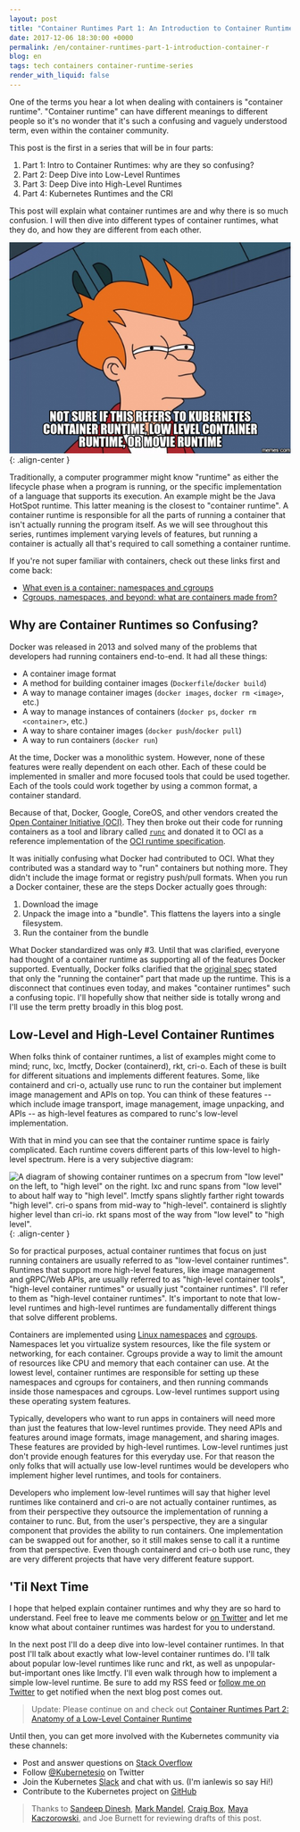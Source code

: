 ```yaml
---
layout: post
title: "Container Runtimes Part 1: An Introduction to Container Runtimes"
date: 2017-12-06 18:30:00 +0000
permalink: /en/container-runtimes-part-1-introduction-container-r
blog: en
tags: tech containers container-runtime-series
render_with_liquid: false
---
```


One of the terms you hear a lot when dealing with containers is "container
runtime". "Container runtime" can have different meanings to different people so
it's no wonder that it's such a confusing and vaguely understood term, even
within the container community.

This post is the first in a series that will be in four parts:

1. Part 1: Intro to Container Runtimes: why are they so confusing?
2. Part 2: Deep Dive into Low-Level Runtimes
3. Part 3: Deep Dive into High-Level Runtimes
4. Part 4: Kubernetes Runtimes and the CRI

This post will explain what container runtimes are and why there is so much
confusion. I will then dive into different types of container runtimes, what
they do, and how they are different from each other.

![Not sure if this refers to Kubernetes container runtime, low-level container runtime, or movie runtime](/assets/images/768/notsure.png){: .align-center }

Traditionally, a computer programmer might know "runtime" as either the
lifecycle phase when a program is running, or the specific implementation of a
language that supports its execution. An example might be the Java HotSpot
runtime. This latter meaning is the closest to "container runtime". A container
runtime is responsible for all the parts of running a container that isn't
actually running the program itself. As we will see throughout this series,
runtimes implement varying levels of features, but running a container is
actually all that's required to call something a container runtime.

If you're not super familiar with containers, check out these links first and
come back:

- [What even is a container: namespaces and cgroups](https://jvns.ca/blog/2016/10/10/what-even-is-a-container/)
- [Cgroups, namespaces, and beyond: what are containers made from?](https://www.youtube.com/watch?v=sK5i-N34im8)

## Why are Container Runtimes so Confusing?

Docker was released in 2013 and solved many of the problems that developers had
running containers end-to-end. It had all these things:

- A container image format
- A method for building container images (`Dockerfile`/`docker build`)
- A way to manage container images (`docker images`, `docker rm <image>`, etc.)
- A way to manage instances of containers (`docker ps`, `docker rm <container>`,
  etc.)
- A way to share container images (`docker push`/`docker pull`)
- A way to run containers (`docker run`)

At the time, Docker was a monolithic system. However, none of these features
were really dependent on each other. Each of these could be implemented in
smaller and more focused tools that could be used together. Each of the tools
could work together by using a common format, a container standard.

Because of that, Docker, Google, CoreOS, and other vendors created the [Open
Container Initiative (OCI)](https://www.opencontainers.org/). They then broke
out their code for running containers as a tool and library called
[`runc`](https://github.com/opencontainers/runc) and donated it to OCI as a
reference implementation of the [OCI runtime
specification](https://github.com/opencontainers/runtime-spec).

It was initially confusing what Docker had contributed to OCI. What they
contributed was a standard way to "run" containers but nothing more. They didn't
include the image format or registry push/pull formats. When you run a Docker
container, these are the steps Docker actually goes through:

1. Download the image
2. Unpack the image into a "bundle". This flattens the layers into a single
   filesystem.
3. Run the container from the bundle

What Docker standardized was only #3. Until that was clarified, everyone had
thought of a container runtime as supporting all of the features Docker
supported. Eventually, Docker folks clarified that the [original
spec](https://github.com/opencontainers/runtime-spec/commit/77d44b10d5df53ee63f0768cd0a29ef49bad56b6#diff-b84a8d65d8ed53f4794cd2db7e8ea731R45)
stated that only the "running the container" part that made up the runtime. This
is a disconnect that continues even today, and makes "container runtimes" such a
confusing topic. I'll hopefully show that neither side is totally wrong and I'll
use the term pretty broadly in this blog post.

## Low-Level and High-Level Container Runtimes

When folks think of container runtimes, a list of examples might come to mind;
runc, lxc, lmctfy, Docker (containerd), rkt, cri-o. Each of these is built for
different situations and implements different features. Some, like containerd
and cri-o, actually use runc to run the container but implement image management
and APIs on top. You can think of these features -- which include image
transport, image management, image unpacking, and APIs -- as high-level features
as compared to runc's low-level implementation.

With that in mind you can see that the container runtime space is fairly
complicated. Each runtime covers different parts of this low-level to high-level
spectrum. Here is a very subjective diagram:

![A diagram of showing container runtimes on a specrum from "low level" on the
left, to "high level" on the right. lxc and runc spans from "low level" to about
half way to "high level". lmctfy spans slightly farther right towards "high
level". cri-o spans from mid-way to "high-level". containerd is slightly higher
level than cri-io. rkt spans most of the way from "low level" to "high level".
](/assets/images/768/runtimes.png){: .align-center }

So for practical purposes, actual container runtimes that focus on just running
containers are usually referred to as "low-level container runtimes". Runtimes
that support more high-level features, like image management and gRPC/Web APIs,
are usually referred to as "high-level container tools", "high-level container
runtimes" or usually just "container runtimes". I'll refer to them as
"high-level container runtimes". It's important to note that low-level runtimes
and high-level runtimes are fundamentally different things that solve different
problems.

Containers are implemented using [Linux
namespaces](https://en.wikipedia.org/wiki/Linux_namespaces) and
[cgroups](https://en.wikipedia.org/wiki/Cgroups). Namespaces let you virtualize
system resources, like the file system or networking, for each container.
Cgroups provide a way to limit the amount of resources like CPU and memory that
each container can use. At the lowest level, container runtimes are responsible
for setting up these namespaces and cgroups for containers, and then running
commands inside those namespaces and cgroups. Low-level runtimes support using
these operating system features.

Typically, developers who want to run apps in containers will need more than
just the features that low-level runtimes provide. They need APIs and features
around image formats, image management, and sharing images. These features are
provided by high-level runtimes. Low-level runtimes just don't provide enough
features for this everyday use. For that reason the only folks that will
actually use low-level runtimes would be developers who implement higher level
runtimes, and tools for containers.

Developers who implement low-level runtimes will say that higher level runtimes
like containerd and cri-o are not actually container runtimes, as from their
perspective they outsource the implementation of running a container to runc.
But, from the user's perspective, they are a singular component that provides
the ability to run containers. One implementation can be swapped out for
another, so it still makes sense to call it a runtime from that perspective.
Even though containerd and cri-o both use runc, they are very different projects
that have very different feature support.

## 'Til Next Time

I hope that helped explain container runtimes and why they are so hard to
understand. Feel free to leave me comments below or [on
Twitter](https://twitter.com/IanMLewis) and let me know what about container
runtimes was hardest for you to understand.

In the next post I'll do a deep dive into low-level container runtimes. In that
post I'll talk about exactly what low-level container runtimes do. I'll talk
about popular low-level runtimes like runc and rkt, as well as
unpopular-but-important ones like lmctfy. I'll even walk through how to
implement a simple low-level runtime. Be sure to add my RSS feed or [follow me
on Twitter](https://twitter.com/IanMLewis) to get notified when the next blog
post comes out.

> Update: Please continue on and check out [Container Runtimes Part 2: Anatomy
> of a Low-Level Container
> Runtime](https://www.ianlewis.org/en/container-runtimes-part-2-anatomy-low-level-contai)

Until then, you can get more involved with the Kubernetes community via these
channels:

- Post and answer questions on [Stack
  Overflow](http://stackoverflow.com/questions/tagged/kubernetes)
- Follow [@Kubernetesio](https://twitter.com/kubernetesio) on Twitter
- Join the Kubernetes [Slack](http://slack.k8s.io/) and chat with us. (I'm
  ianlewis so say Hi!)
- Contribute to the Kubernetes project on
  [GitHub](https://github.com/kubernetes/kubernetes)

> Thanks to [Sandeep Dinesh](https://twitter.com/SandeepDinesh), [Mark
> Mandel](https://twitter.com/neurotic), [Craig
> Box](https://twitter.com/craigbox), [Maya
> Kaczorowski](https://twitter.com/mayakaczorowski), and Joe Burnett for
> reviewing drafts of this post.
